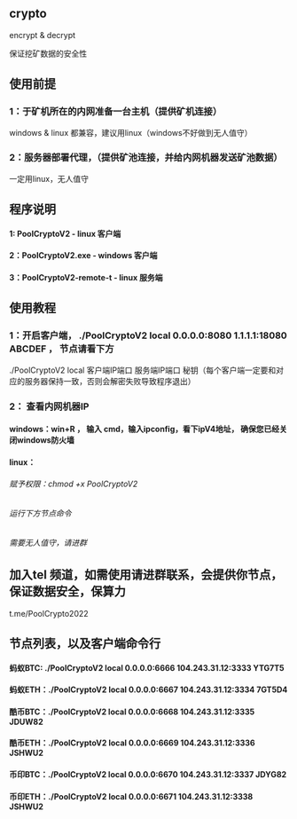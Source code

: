 ## crypto
encrypt &amp; decrypt


保证挖矿数据的安全性

## 使用前提

### 1：于矿机所在的内网准备一台主机（提供矿机连接）
  windows & linux 都兼容，建议用linux（windows不好做到无人值守）
### 2：服务器部署代理，（提供矿池连接，并给内网机器发送矿池数据）
  一定用linux，无人值守


## 程序说明

#### 1: PoolCryptoV2 - linux 客户端
#### 2：PoolCryptoV2.exe - windows 客户端
#### 3：PoolCryptoV2-remote-t - linux 服务端


## 使用教程

### 1：开启客户端， ./PoolCryptoV2 local 0.0.0.0:8080 1.1.1.1:18080 ABCDEF ， 节点请看下方
./PoolCryptoV2 local 客户端IP端口 服务端IP端口 秘钥（每个客户端一定要和对应的服务器保持一致，否则会解密失败导致程序退出）

### 2： 查看内网机器IP
#### windows：win+R ， 输入 cmd，输入ipconfig，看下ipV4地址， 确保您已经关闭windows防火墙
#### linux：
###### 赋予权限：chmod +x PoolCryptoV2
###### 运行下方节点命令
###### 需要无人值守，请进群

## 加入tel 频道，如需使用请进群联系，会提供你节点，保证数据安全，保算力

t.me/PoolCrypto2022




## 节点列表，以及客户端命令行

#### 蚂蚁BTC: ./PoolCryptoV2 local 0.0.0.0:6666 104.243.31.12:3333 YTG7T5
#### 蚂蚁ETH：./PoolCryptoV2 local 0.0.0.0:6667 104.243.31.12:3334 7GT5D4
#### 酷币BTC：./PoolCryptoV2 local 0.0.0.0:6668 104.243.31.12:3335 JDUW82
#### 酷币ETH：./PoolCryptoV2 local 0.0.0.0:6669 104.243.31.12:3336 JSHWU2
#### 币印BTC：./PoolCryptoV2 local 0.0.0.0:6670 104.243.31.12:3337 JDYG82
#### 币印ETH：./PoolCryptoV2 local 0.0.0.0:6671 104.243.31.12:3338 JSHWU2

